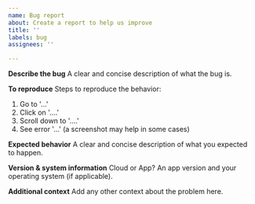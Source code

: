 ```yaml
---
name: Bug report
about: Create a report to help us improve
title: ''
labels: bug
assignees: ''

---
```


**Describe the bug**
A clear and concise description of what the bug is.

**To reproduce**
Steps to reproduce the behavior:
1. Go to '...'
2. Click on '....'
3. Scroll down to '....'
4. See error '...' (a screenshot may help in some cases)

**Expected behavior**
A clear and concise description of what you expected to happen.

**Version & system information**
Cloud or App?
An app version and your operating system (if applicable).

**Additional context**
Add any other context about the problem here.
